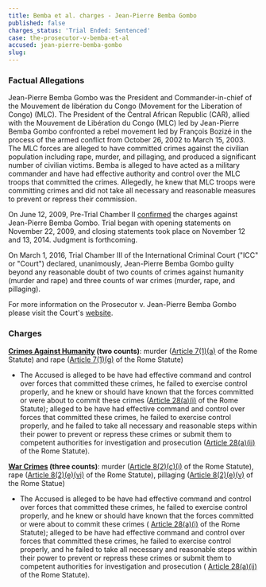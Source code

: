 ```yaml
---
title: Bemba et al. charges - Jean-Pierre Bemba Gombo
published: false
charges_status: 'Trial Ended: Sentenced'
case: the-prosecutor-v-bemba-et-al
accused: jean-pierre-bemba-gombo
slug:
---
```



### Factual Allegations

Jean-Pierre Bemba Gombo was the President and Commander-in-chief of the Mouvement de libération du Congo (Movement for the Liberation of Congo) (MLC). The President of the Central African Republic (CAR), allied with the Mouvement de Libération du Congo (MLC) led by Jean-Pierre Bemba Gombo confronted a rebel movement led by François Bozizé in the process of the armed conflict from October 26, 2002 to March 15, 2003. The MLC forces are alleged to have committed crimes against the civilian population including rape, murder, and pillaging, and produced a significant number of civilian victims. Bemba is alleged to have acted as a military commander and have had effective authority and control over the MLC troops that committed the crimes. Allegedly, he knew that MLC troops were committing crimes and did not take all necessary and reasonable measures to prevent or repress their commission.

On June 12, 2009, Pre-Trial Chamber II [confirmed](https://www.icc-cpi.int/iccdocs/doc/doc699541.pdf) the charges against Jean-Pierre Bemba Gombo. Trial began with opening statements on November 22, 2009, and closing statements took place on November 12 and 13, 2014. Judgment is forthcoming.

On March 1, 2016, Trial Chamber III of the International Criminal Court ("ICC" or "Court") declared, unanimously, Jean-Pierre Bemba Gombo guilty beyond any reasonable doubt of two counts of crimes against humanity (murder and rape) and three counts of war crimes (murder, rape, and pillaging).

For more information on the Prosecutor v. Jean-Pierre Bemba Gombo please visit the Court's [website](https://www.icc-cpi.int/en_menus/icc/situations%20and%20cases/situations/situation%20icc%200105/related%20cases/icc%200105%200108/Pages/case%20the%20prosecutor%20v%20jean-pierre%20bemba%20gombo.aspx).

### Charges

**[Crimes Against Humanity](http://www.casematrixnetwork.org/case-m/klamberg-commentary/rome-statute/#c1171) (two counts)**: murder ([Article 7(1)(a)](http://www.casematrixnetwork.org/cmn-knowledge-hub/klamberg-commentary/elements-of-crime/#c2286) of the Rome Statute) and rape ([Article 7(1)(g)](http://www.casematrixnetwork.org/cmn-knowledge-hub/klamberg-commentary/elements-of-crime/#c2292) of the Rome Statute)

* The Accused is alleged to be have had effective command and control over forces that committed these crimes, he failed to exercise control properly, and he knew or should have known that the forces committed or were about to commit these crimes ([Article 28(a)(i)](http://www.casematrixnetwork.org/case-m/klamberg-commentary/rome-statute/#c1201) of the Rome Statute); alleged to be have had effective command and control over forces that committed these crimes, he failed to exercise control properly, and he failed to take all necessary and reasonable steps within their power to prevent or repress these crimes or submit them to competent authorities for investigation and prosecution ([Article 28(a)(ii)](http://www.casematrixnetwork.org/case-m/klamberg-commentary/rome-statute/#c1201) of the Rome Statute).


**[War Crimes](http://www.casematrixnetwork.org/case-m/klamberg-commentary/rome-statute/#c1172) (three counts)**: murder ([Article 8(2)(c)(i)](http://www.casematrixnetwork.org/cmn-knowledge-hub/klamberg-commentary/elements-of-crime/#c2359) of the Rome Statute), rape ([Article 8(2)(e)(vi)](http://www.casematrixnetwork.org/cmn-knowledge-hub/klamberg-commentary/elements-of-crime/#c2372) of the Rome Statute), pillaging ([Article 8(2)(e)(v)](http://www.casematrixnetwork.org/cmn-knowledge-hub/klamberg-commentary/elements-of-crime/#c2371) of the Rome Statue)

* The Accused is alleged to be have had effective command and control over forces that committed these crimes, he failed to exercise control properly, and he knew or should have known that the forces committed or were about to commit these crimes ( [Article 28(a)(i)](http://www.casematrixnetwork.org/case-m/klamberg-commentary/rome-statute/#c1201) of the Rome Statute); alleged to be have had effective command and control over forces that committed these crimes, he failed to exercise control properly, and he failed to take all necessary and reasonable steps within their power to prevent or repress these crimes or submit them to competent authorities for investigation and prosecution ( [Article 28(a)(ii)](http://www.casematrixnetwork.org/case-m/klamberg-commentary/rome-statute/#c1201) of the Rome Statute).